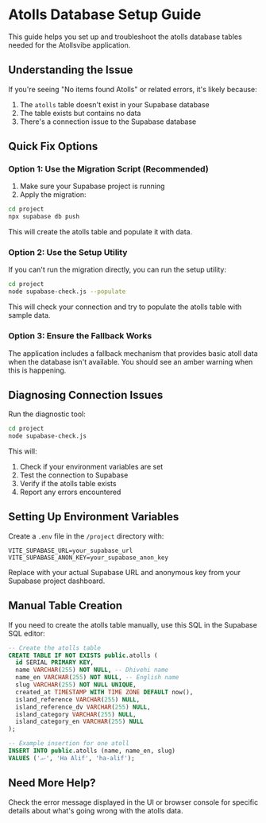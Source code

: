 # Atolls Database Setup Guide

This guide helps you set up and troubleshoot the atolls database tables needed for the Atollsvibe application.

## Understanding the Issue

If you're seeing "No items found Atolls" or related errors, it's likely because:

1. The `atolls` table doesn't exist in your Supabase database
2. The table exists but contains no data
3. There's a connection issue to the Supabase database

## Quick Fix Options

### Option 1: Use the Migration Script (Recommended)

1. Make sure your Supabase project is running
2. Apply the migration:

```bash
cd project
npx supabase db push
```

This will create the atolls table and populate it with data.

### Option 2: Use the Setup Utility

If you can't run the migration directly, you can run the setup utility:

```bash
cd project
node supabase-check.js --populate
```

This will check your connection and try to populate the atolls table with sample data.

### Option 3: Ensure the Fallback Works

The application includes a fallback mechanism that provides basic atoll data when the database isn't available. You should see an amber warning when this is happening.

## Diagnosing Connection Issues

Run the diagnostic tool:

```bash
cd project
node supabase-check.js
```

This will:

1. Check if your environment variables are set
2. Test the connection to Supabase
3. Verify if the atolls table exists
4. Report any errors encountered

## Setting Up Environment Variables

Create a `.env` file in the `/project` directory with:

```env
VITE_SUPABASE_URL=your_supabase_url
VITE_SUPABASE_ANON_KEY=your_supabase_anon_key
```

Replace with your actual Supabase URL and anonymous key from your Supabase project dashboard.

## Manual Table Creation

If you need to create the atolls table manually, use this SQL in the Supabase SQL editor:

```sql
-- Create the atolls table
CREATE TABLE IF NOT EXISTS public.atolls (
  id SERIAL PRIMARY KEY,
  name VARCHAR(255) NOT NULL, -- Dhivehi name
  name_en VARCHAR(255) NOT NULL, -- English name
  slug VARCHAR(255) NOT NULL UNIQUE,
  created_at TIMESTAMP WITH TIME ZONE DEFAULT now(),
  island_reference VARCHAR(255) NULL,
  island_reference_dv VARCHAR(255) NULL,
  island_category VARCHAR(255) NULL,
  island_category_en VARCHAR(255) NULL
);

-- Example insertion for one atoll
INSERT INTO public.atolls (name, name_en, slug)
VALUES ('ހއ', 'Ha Alif', 'ha-alif');
```

## Need More Help?

Check the error message displayed in the UI or browser console for specific details about what's going wrong with the atolls data.
